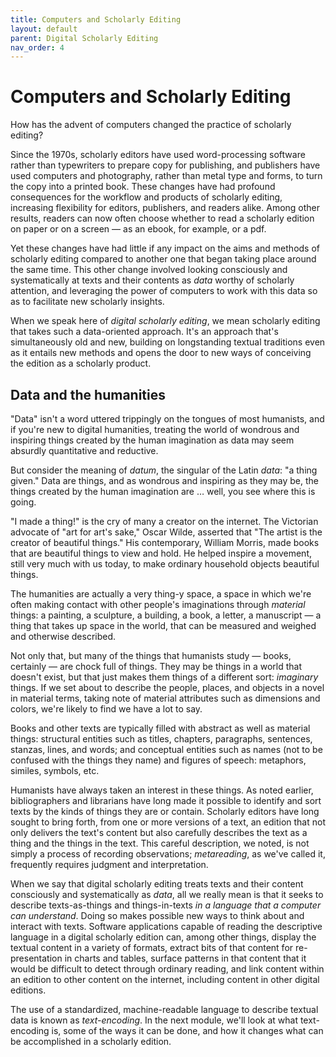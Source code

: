 ```yaml
---
title: Computers and Scholarly Editing
layout: default
parent: Digital Scholarly Editing
nav_order: 4
---
```


# Computers and Scholarly Editing

How has the advent of computers changed the practice of scholarly editing? 

Since the 1970s, scholarly editors have used word-processing software rather than typewriters to prepare copy for publishing, and publishers  have used computers and photography, rather than metal type and forms, to turn the copy into a printed book. These changes have had profound consequences for the workflow and products of scholarly editing, increasing flexibility for editors, publishers, and readers alike. Among other results, readers can now often choose whether to read a scholarly edition on paper or on a screen — as an ebook, for example, or a pdf.

Yet these changes have had little if any impact on the aims and methods of scholarly editing compared to another one that began taking place around the same time. This other change involved looking consciously and systematically at texts and their contents as *data* worthy of scholarly attention, and leveraging the power of computers to work with this data so as to facilitate new scholarly insights.

When we speak here of *digital scholarly editing*, we mean scholarly editing that takes such a data-oriented approach. It's an approach that's simultaneously old and new, building on longstanding textual traditions even as it entails new methods and opens the door to new ways of conceiving the edition as a scholarly product.

## Data and the humanities

"Data" isn't a word uttered trippingly on the tongues of most humanists, and if you're new to digital humanities, treating the world of wondrous and inspiring things created by the human imagination as data may seem absurdly quantitative and reductive. 

But consider the meaning of *datum*, the singular of the Latin *data*: "a thing given." Data are things, and as wondrous and inspiring as they may be, the things created by the human imagination are &hellip; well, you see where this is going.

"I made a thing!" is the cry of many a creator on the internet. The Victorian advocate of "art for art's sake," Oscar Wilde, asserted that "The artist is the creator of beautiful things." His contemporary, William Morris, made books that are beautiful things to view and hold. He helped inspire a movement, still very much with us today, to make ordinary household objects beautiful things.

The humanities are actually a very thing-y space, a space in which we're often making contact with other people's imaginations through *material* things: a painting, a sculpture, a building, a book, a letter, a manuscript — a thing that takes up space in the world, that can be measured and weighed and otherwise described.

Not only that, but many of the things that humanists study — books, certainly — are chock full of things. They may be things in a world that doesn't exist, but that just makes them things of a different sort: *imaginary* things.  If we set about to describe the people, places, and objects in a novel in material terms, taking note of material attributes such as dimensions and colors, we're likely to find we have a lot to say.

Books and other texts are typically filled with abstract as well as material things: structural entities such as titles, chapters, paragraphs, sentences, stanzas, lines, and words; and conceptual entities such as names (not to be confused with the things they name) and figures of speech: metaphors, similes, symbols, etc.

Humanists have always taken an interest in these things. As noted earlier, bibliographers and librarians have long made it possible to identify and sort texts by the kinds of things they are or contain. Scholarly editors have long sought to bring forth, from one or more versions of a text, an edition that not only delivers the text's content but also carefully describes the text as a thing and the things in the text. This careful description, we noted, is not simply a process of recording observations; *metareading*, as we've called it, frequently requires judgment and interpretation.

When we say that digital scholarly editing treats texts and their content consciously and systematically as *data*, all we really mean is that it seeks to describe texts-as-things and things-in-texts *in a language that a computer can understand*. Doing so makes possible new ways to think about and interact with texts. Software applications capable of reading the descriptive language in a digital scholarly edition can, among other things, display the textual content in a variety of formats, extract bits of that content for re-presentation in charts and tables, surface patterns in that content that it would be difficult to detect through ordinary reading, and link content within an edition to other content on the internet, including content in other digital editions. 

The use of a standardized, machine-readable language to describe textual data is known as *text-encoding*. In the next module, we'll look at what text-encoding is, some of the ways it can be done, and how it changes what can be accomplished in a scholarly edition.